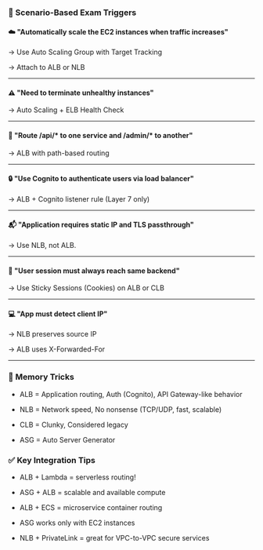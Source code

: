 ### 🧪 Scenario-Based Exam Triggers

#### ☁️ "Automatically scale the EC2 instances when traffic increases"
→ Use Auto Scaling Group with Target Tracking 

→ Attach to ALB or NLB

---

#### ⚠️ "Need to terminate unhealthy instances"
→ Auto Scaling + ELB Health Check

---

#### 🎯 "Route /api/* to one service and /admin/* to another"
→ ALB with path-based routing

---

#### 🔒 "Use Cognito to authenticate users via load balancer"
→ ALB + Cognito listener rule (Layer 7 only)

---

#### 📬 "Application requires static IP and TLS passthrough"
→ Use NLB, not ALB.

---

#### 🧠 "User session must always reach same backend"
→ Use Sticky Sessions (Cookies) on ALB or CLB

---

#### 💻 "App must detect client IP"
→ NLB preserves source IP

→ ALB uses X-Forwarded-For

---

### 🧠 Memory Tricks
- ALB = Application routing, Auth (Cognito), API Gateway-like behavior

- NLB = Network speed, No nonsense (TCP/UDP, fast, scalable)

- CLB = Clunky, Considered legacy

- ASG = Auto Server Generator

### ✅ Key Integration Tips
- ALB + Lambda = serverless routing!

- ASG + ALB = scalable and available compute

- ALB + ECS = microservice container routing

- ASG works only with EC2 instances

- NLB + PrivateLink = great for VPC-to-VPC secure services


